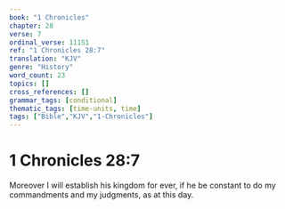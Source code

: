 ```yaml
---
book: "1 Chronicles"
chapter: 28
verse: 7
ordinal_verse: 11151
ref: "1 Chronicles 28:7"
translation: "KJV"
genre: "History"
word_count: 23
topics: []
cross_references: []
grammar_tags: [conditional]
thematic_tags: [time-units, time]
tags: ["Bible","KJV","1-Chronicles"]
---
```


# 1 Chronicles 28:7

Moreover I will establish his kingdom for ever, if he be constant to do my commandments and my judgments, as at this day.

